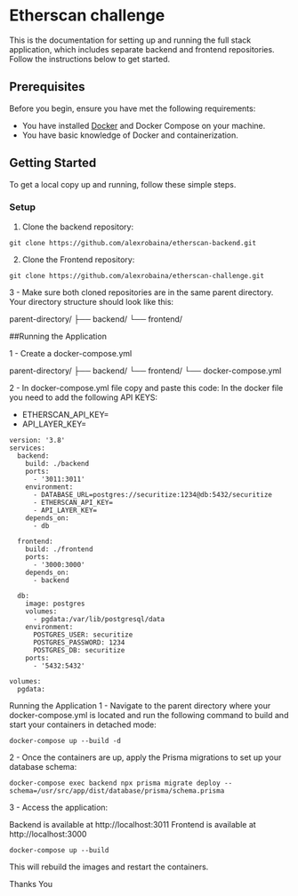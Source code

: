# Etherscan challenge

This is the documentation for setting up and running the full stack application, which includes separate backend and frontend repositories. Follow the instructions below to get started.

## Prerequisites

Before you begin, ensure you have met the following requirements:

- You have installed [Docker](https://docs.docker.com/get-docker/) and Docker Compose on your machine.
- You have basic knowledge of Docker and containerization.

## Getting Started

To get a local copy up and running, follow these simple steps.

### Setup

1. Clone the backend repository:

```
git clone https://github.com/alexrobaina/etherscan-backend.git
```

2. Clone the Frontend repository:

```
git clone https://github.com/alexrobaina/etherscan-challenge.git
```

3 - Make sure both cloned repositories are in the same parent directory. Your directory structure should look like this:

parent-directory/
├── backend/
└── frontend/

##Running the Application

1 - Create a docker-compose.yml

parent-directory/
├── backend/
└── frontend/
└── docker-compose.yml

2 - In docker-compose.yml file copy and paste this code:
In the docker file you need to add the following API KEYS: 

- ETHERSCAN_API_KEY=
- API_LAYER_KEY=

```
version: '3.8'
services:
  backend:
    build: ./backend
    ports:
      - '3011:3011'
    environment:
      - DATABASE_URL=postgres://securitize:1234@db:5432/securitize
      - ETHERSCAN_API_KEY=
      - API_LAYER_KEY=
    depends_on:
      - db

  frontend:
    build: ./frontend
    ports:
      - '3000:3000'
    depends_on:
      - backend

  db:
    image: postgres
    volumes:
      - pgdata:/var/lib/postgresql/data
    environment:
      POSTGRES_USER: securitize
      POSTGRES_PASSWORD: 1234
      POSTGRES_DB: securitize
    ports:
      - '5432:5432'

volumes:
  pgdata:
```

Running the Application
1 - Navigate to the parent directory where your docker-compose.yml is located and run the following command to build and start your containers in detached mode:

```
docker-compose up --build -d
```

2 - Once the containers are up, apply the Prisma migrations to set up your database schema:

```
docker-compose exec backend npx prisma migrate deploy --schema=/usr/src/app/dist/database/prisma/schema.prisma
```

3 - Access the application:

Backend is available at http://localhost:3011
Frontend is available at http://localhost:3000

```
docker-compose up --build
```

This will rebuild the images and restart the containers.

Thanks You
